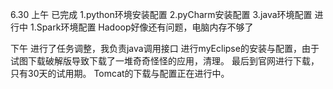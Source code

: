 6.30
上午
已完成
1.python环境安装配置
2.pyCharm安装配置
3.java环境配置
进行中
1.Spark环境配置
Hadoop好像还有问题，电脑内存不够了


下午
进行了任务调整，我负责java调用接口
进行myEclipse的安装与配置，由于试图下载破解版导致下载了一堆奇奇怪怪的应用，清理。
最后到官网进行下载，只有30天的试用期。
Tomcat的下载与配置正在进行中。
